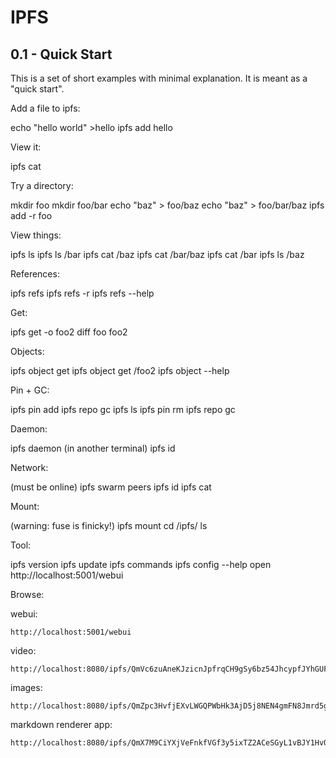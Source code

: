 # IPFS

## 0.1 - Quick Start

This is a set of short examples with minimal explanation. It is meant as
a "quick start".


Add a file to ipfs:

  echo "hello world" >hello
  ipfs add hello


View it:

  ipfs cat <the-hash-you-got-here>


Try a directory:

  mkdir foo
  mkdir foo/bar
  echo "baz" > foo/baz
  echo "baz" > foo/bar/baz
  ipfs add -r foo


View things:

  ipfs ls <the-hash-here>
  ipfs ls <the-hash-here>/bar
  ipfs cat <the-hash-here>/baz
  ipfs cat <the-hash-here>/bar/baz
  ipfs cat <the-hash-here>/bar
  ipfs ls <the-hash-here>/baz


References:

  ipfs refs <the-hash-here>
  ipfs refs -r <the-hash-here>
  ipfs refs --help


Get:

  ipfs get <the-hash-here> -o foo2
  diff foo foo2


Objects:

  ipfs object get <the-hash-here>
  ipfs object get <the-hash-here>/foo2
  ipfs object --help


Pin + GC:

  ipfs pin add <the-hash-here>
  ipfs repo gc
  ipfs ls <the-hash-here>
  ipfs pin rm <the-hash-here>
  ipfs repo gc


Daemon:

  ipfs daemon  (in another terminal)
  ipfs id


Network:

  (must be online)
  ipfs swarm peers
  ipfs id
  ipfs cat <hash-of-remote-object>


Mount:

  (warning: fuse is finicky!)
  ipfs mount
  cd /ipfs/<the-hash-here>
  ls


Tool:

  ipfs version
  ipfs update
  ipfs commands
  ipfs config --help
  open http://localhost:5001/webui


Browse:

  webui:

    http://localhost:5001/webui

  video:

    http://localhost:8080/ipfs/QmVc6zuAneKJzicnJpfrqCH9gSy6bz54JhcypfJYhGUFQu/play#/ipfs/QmTKZgRNwDNZwHtJSjCp6r5FYefzpULfy37JvMt9DwvXse

  images:

    http://localhost:8080/ipfs/QmZpc3HvfjEXvLWGQPWbHk3AjD5j8NEN4gmFN8Jmrd5g83/cs

  markdown renderer app:

    http://localhost:8080/ipfs/QmX7M9CiYXjVeFnkfVGf3y5ixTZ2ACeSGyL1vBJY1HvQPp/mdown

